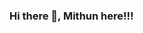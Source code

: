 ### Hi there 👋, Mithun here!!!

<!--
**Mithun162001/Mithun162001** is a ✨ _special_ ✨ repository because its `README.md` (this file) appears on your GitHub profile.



